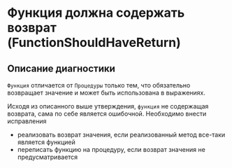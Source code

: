 # Функция должна содержать возврат (FunctionShouldHaveReturn)

<!-- Блоки выше заполняются автоматически, не трогать -->
## Описание диагностики

`Функция` отличается от `Процедуры` только тем, что обязательно возвращает значение и может быть использована в выражениях.

Исходя из описанного выше утверждения, `функция` не содержащая возврата, сама по себе является ошибочной. Необходимо внести исправления

- реализовать возврат значения, если реализованный метод все-таки является функцией
- переписать функцию на процедуру, если возврат значения не предусматривается
